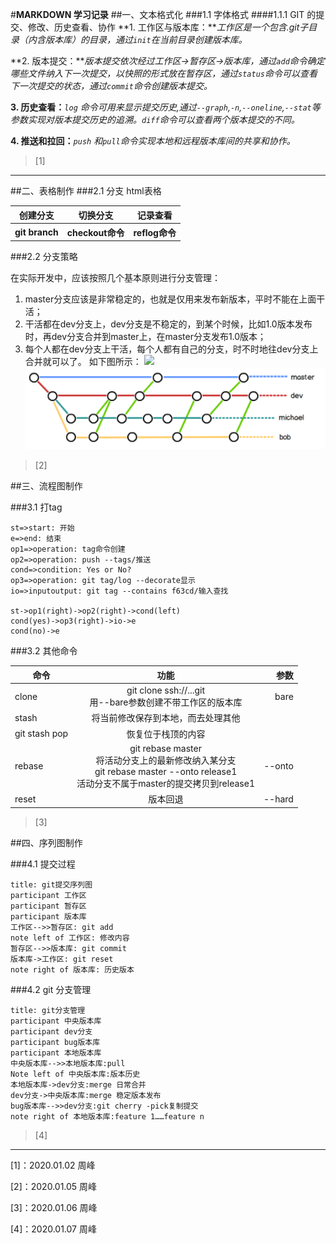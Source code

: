 #**MARKDOWN 学习记录**
##一、文本格式化
###1.1 字体格式
####1.1.1 GIT 的提交、修改、历史查看、协作
**1. 工作区与版本库：***工作区是一个包含.git子目录（内含版本库）的目录，通过``init``在当前目录创建版本库。*


**2. 版本提交：***版本提交依次经过工作区->暂存区->版本库，通过``add``命令确定哪些文件纳入下一次提交，以快照的形式放在暂存区，通过``status``命令可以查看下一次提交的状态，通过``commit``命令创建版本提交。*

**3. 历史查看：***``log`` 命令可用来显示提交历史,通过``--graph``,``-n``,``--oneline``,``--stat``等参数实现对版本提交历史的追溯。``diff``命令可以查看两个版本提交的不同。*

**4. 推送和拉回：***``push`` 和``pull``命令实现本地和远程版本库间的共享和协作。*
> [1]

----------
##二、表格制作
###2.1 分支
html表格
	<table>
		<tr>
            <th>创建分支</th>
            <th>切换分支</th>
            <th>记录查看</th>
        </tr>
        <tr>
            <th>git branch</th>
            <th>checkout命令 </th>
            <th>reflog命令</th>
        </tr>
    </table>
###2.2 分支策略

在实际开发中，应该按照几个基本原则进行分支管理：

1. master分支应该是非常稳定的，也就是仅用来发布新版本，平时不能在上面干活；
2. 干活都在dev分支上，dev分支是不稳定的，到某个时候，比如1.0版本发布时，再dev分支合并到master上，在master分支发布1.0版本；
3. 每个人都在dev分支上干活，每个人都有自己的分支，时不时地往dev分支上合并就可以了。
如下图所示：
![](https://i.imgur.com/JEwpM3g.png)
![](/branch.png)
> [2]

##三、流程图制作

###3.1 打tag

```flow
st=>start: 开始
e=>end: 结束
op1=>operation: tag命令创建
op2=>operation: push --tags/推送
cond=>condition: Yes or No?
op3=>operation: git tag/log --decorate显示
io=>inputoutput: git tag --contains f63cd/输入查找

st->op1(right)->op2(right)->cond(left)
cond(yes)->op3(right)->io->e
cond(no)->e
```
###3.2 其他命令

|命令        | 功能           | 参数  |
| ------------- |:-------------:| -----:|
| clone      | git clone ssh://...git <br> 用--bare参数创建不带工作区的版本库| bare |
| stash     | 将当前修改保存到本地，而去处理其他      |    |
| git stash pop | 恢复位于栈顶的内容     |     |
| rebase | git rebase master<br>将活动分支上的最新修改纳入某分支<br>git rebase master --onto release1<br>活动分支不属于master的提交拷贝到release1      |    --onto |
| reset | 版本回退      |    --hard |

>[3]

##四、序列图制作

###4.1 提交过程

```sequence
title: git提交序列图
participant 工作区
participant 暂存区
participant 版本库
工作区-->>暂存区: git add
note left of 工作区: 修改内容
暂存区-->>版本库: git commit
版本库->工作区: git reset
note right of 版本库: 历史版本
```

###4.2 git 分支管理

```sequence​
title: git分支管理
participant 中央版本库
participant dev分支
participant bug版本库
participant 本地版本库
中央版本库-->>本地版本库:pull
Note left of 中央版本库:版本历史
本地版本库->dev分支:merge 日常合并
dev分支->中央版本库:merge 稳定版本发布
bug版本库-->>dev分支:git cherry -pick复制提交
note right of 本地版本库:feature 1……feature n
```



>[4]

---------
[1]：2020.01.02 周峰

[2]：2020.01.05 周峰

[3]：2020.01.06 周峰

[4]：2020.01.07 周峰